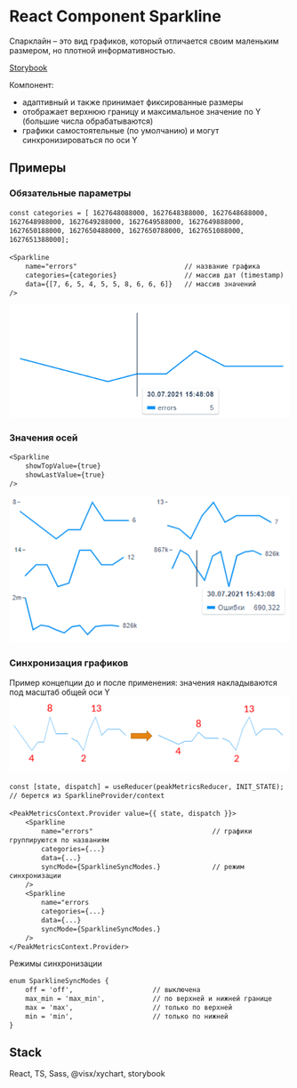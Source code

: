 # React Component Sparkline

Спарклайн – это вид графиков, который отличается своим маленьким размером, но плотной информативностью.

[Storybook](https://61982225496d77003aa71116-nwrcntrkqj.chromatic.com) 

Компонент:
- адаптивный и также принимает фиксированные размеры
- отображает верхнюю границу и максимальное значение по Y (большие числа обрабатываются)
- графики самостоятельные (по умолчанию) и могут синхронизироваться по оси Y

## Примеры

### Обязательные параметры
```
const categories = [ 1627648088000, 1627648388000, 1627648688000, 1627648988000, 1627649288000, 1627649588000, 1627649888000, 1627650188000, 1627650488000, 1627650788000, 1627651088000, 1627651388000];

<Sparkline
    name="errors"                           // название графика
    categories={categories}                 // массив дат (timestamp)
    data={[7, 6, 5, 4, 5, 5, 8, 6, 6, 6]}   // массив значений
/>
```

![Базовое отображение](./public/img/2.png)

### Значения осей
```
<Sparkline
    showTopValue={true}
    showLastValue={true}
/>
```

![Значения осей](./public/img/1.png)

### Синхронизация графиков

Пример концепции до и после применения: значения накладываются под масштаб общей оси Y
![До и после синхронизации](./public/img/3.png)

```
const [state, dispatch] = useReducer(peakMetricsReducer, INIT_STATE);       // берется из SparklineProvider/context

<PeakMetricsContext.Provider value={{ state, dispatch }}>
    <Sparkline
        name="errors"                              // графики группируются по названиям
        categories={...}
        data={...}
        syncMode={SparklineSyncModes.}             // режим синхронизации
    />
    <Sparkline
        name="errors
        categories={...}
        data={...}
        syncMode={SparklineSyncModes.}
    />
</PeakMetricsContext.Provider>
```

Режимы синхронизации
```
enum SparklineSyncModes {
    off = 'off',                    // выключена
    max_min = 'max_min',            // по верхней и нижней границе
    max = 'max',                    // только по верхней
    min = 'min',                    // только по нижней
}
```

## Stack

React, TS, Sass, @visx/xychart, storybook
